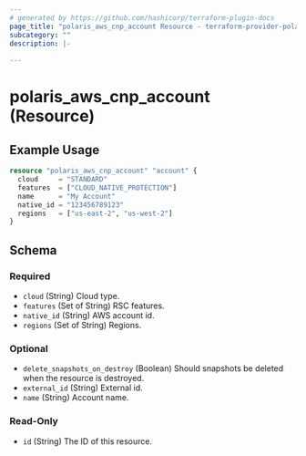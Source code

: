 ```yaml
---
# generated by https://github.com/hashicorp/terraform-plugin-docs
page_title: "polaris_aws_cnp_account Resource - terraform-provider-polaris"
subcategory: ""
description: |-
  
---
```


# polaris_aws_cnp_account (Resource)



## Example Usage

```terraform
resource "polaris_aws_cnp_account" "account" {
  cloud     = "STANDARD"
  features  = ["CLOUD_NATIVE_PROTECTION"]
  name      = "My Account"
  native_id = "123456789123"
  regions   = ["us-east-2", "us-west-2"]
}
```

<!-- schema generated by tfplugindocs -->
## Schema

### Required

- `cloud` (String) Cloud type.
- `features` (Set of String) RSC features.
- `native_id` (String) AWS account id.
- `regions` (Set of String) Regions.

### Optional

- `delete_snapshots_on_destroy` (Boolean) Should snapshots be deleted when the resource is destroyed.
- `external_id` (String) External id.
- `name` (String) Account name.

### Read-Only

- `id` (String) The ID of this resource.


